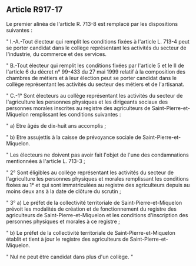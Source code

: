 Article R917-17
----
Le premier alinéa de l'article R. 713-8 est remplacé par les dispositions
suivantes :

" I.-A.-Tout électeur qui remplit les conditions fixées à l'article L. 713-4
peut se porter candidat dans le collège représentant les activités du secteur de
l'industrie, du commerce et des services.

" B.-Tout électeur qui remplit les conditions fixées par l'article 5 et le II de
l'article 6 du décret n° 99-433 du 27 mai 1999 relatif à la composition des
chambres de métiers et à leur élection peut se porter candidat dans le collège
représentant les activités du secteur des métiers et de l'artisanat.

" C.-1° Sont électeurs au collège représentant les activités du secteur de
l'agriculture les personnes physiques et les dirigeants sociaux des personnes
morales inscrites au registre des agriculteurs de Saint-Pierre-et-Miquelon
remplissant les conditions suivantes :

" a) Etre âgés de dix-huit ans accomplis ;

" b) Etre assujettis à la caisse de prévoyance sociale de
Saint-Pierre-et-Miquelon.

" Les électeurs ne doivent pas avoir fait l'objet de l'une des condamnations
mentionnées à l'article L. 713-3 ;

" 2° Sont éligibles au collège représentant les activités du secteur de
l'agriculture les personnes physiques et morales remplissant les conditions
fixées au 1° et qui sont immatriculées au registre des agriculteurs depuis au
moins deux ans à la date de clôture du scrutin ;

" 3° a) Le préfet de la collectivité territoriale de Saint-Pierre-et-Miquelon
prévoit les modalités de création et de fonctionnement du registre des
agriculteurs de Saint-Pierre-et-Miquelon et les conditions d'inscription des
personnes physiques et morales à ce registre ;

" b) Le préfet de la collectivité territoriale de Saint-Pierre-et-Miquelon
établit et tient à jour le registre des agriculteurs de
Saint-Pierre-et-Miquelon.

" Nul ne peut être candidat dans plus d'un collège. "
